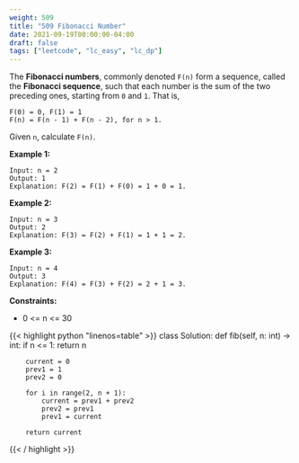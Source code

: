 ```yaml
---
weight: 509
title: "509 Fibonacci Number"
date: 2021-09-19T00:00:00-04:00
draft: false
tags: ["leetcode", "lc_easy", "lc_dp"]
---
```


The **Fibonacci numbers**, commonly denoted `F(n)` form a sequence, called the **Fibonacci sequence**, such that each number is the sum of the two preceding ones, starting from `0` and `1`. That is,
```
F(0) = 0, F(1) = 1
F(n) = F(n - 1) + F(n - 2), for n > 1.
```
Given `n`, calculate `F(n)`.


**Example 1:**
```
Input: n = 2
Output: 1
Explanation: F(2) = F(1) + F(0) = 1 + 0 = 1.
```
**Example 2:**
```
Input: n = 3
Output: 2
Explanation: F(3) = F(2) + F(1) = 1 + 1 = 2.
```
**Example 3:**
```
Input: n = 4
Output: 3
Explanation: F(4) = F(3) + F(2) = 2 + 1 = 3.
```

**Constraints:**
- 0 <= n <= 30

<div class="tabs"></div>
<div class="tab-content">
<div id="python" class="lang">
{{< highlight python "linenos=table" >}}
class Solution:
    def fib(self, n: int) -> int:
        if n <= 1:
            return n
        
        current = 0
        prev1 = 1
        prev2 = 0
        
        for i in range(2, n + 1):
            current = prev1 + prev2
            prev2 = prev1
            prev1 = current
        
        return current
{{< / highlight >}}
</div>
</div>
